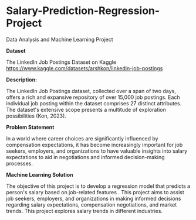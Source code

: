 # Salary-Prediction-Regression-Project

Data Analysis and Machine Learning Project

**Dataset**

The LinkedIn Job Postings Dataset on Kaggle https://www.kaggle.com/datasets/arshkon/linkedin-job-postings

**Description:**

The LinkedIn Job Postings dataset, collected over a span of two days, offers a rich and expansive repository of over 15,000 job postings. Each individual job posting within the dataset comprises 27 distinct attributes. The dataset's extensive scope presents a multitude of exploration possibilities (Kon, 2023).

**Problem Statement**

In a world where career choices are significantly influenced by compensation expectations, it has become increasingly important for job seekers, employers, and organizations to have valuable insights into salary expectations to aid in negotiations and informed decision-making processes. 

**Machine Learning Solution**

The objective of this project is to develop a regression model that predicts a person's salary based on job-related features . This project aims to assist job seekers, employers, and organizations in making informed decisions regarding salary expectations, compensation negotiations, and market trends. This project explores salary trends in different industries.
